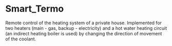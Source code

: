 # Smart_Termo
Remote control of the heating system of a private house. Implemented for two heaters (main - gas, backup - electricity) and 
a hot water heating circuit (an indirect heating boiler is used) by changing the direction of movement of the coolant.